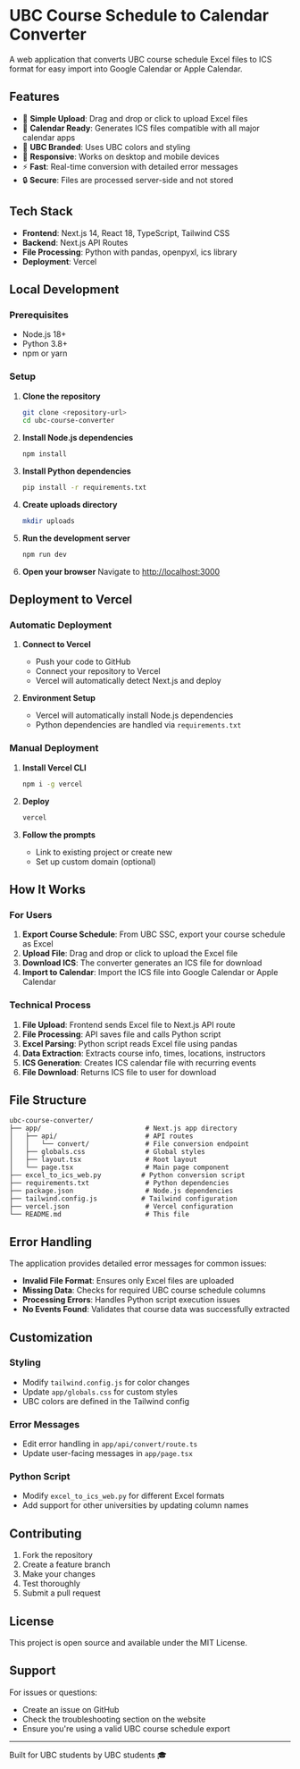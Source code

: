 # UBC Course Schedule to Calendar Converter

A web application that converts UBC course schedule Excel files to ICS format for easy import into Google Calendar or Apple Calendar.

## Features

- 🎯 **Simple Upload**: Drag and drop or click to upload Excel files
- 📅 **Calendar Ready**: Generates ICS files compatible with all major calendar apps
- 🎨 **UBC Branded**: Uses UBC colors and styling
- 📱 **Responsive**: Works on desktop and mobile devices
- ⚡ **Fast**: Real-time conversion with detailed error messages
- 🔒 **Secure**: Files are processed server-side and not stored

## Tech Stack

- **Frontend**: Next.js 14, React 18, TypeScript, Tailwind CSS
- **Backend**: Next.js API Routes
- **File Processing**: Python with pandas, openpyxl, ics library
- **Deployment**: Vercel

## Local Development

### Prerequisites

- Node.js 18+ 
- Python 3.8+
- npm or yarn

### Setup

1. **Clone the repository**
   ```bash
   git clone <repository-url>
   cd ubc-course-converter
   ```

2. **Install Node.js dependencies**
   ```bash
   npm install
   ```

3. **Install Python dependencies**
   ```bash
   pip install -r requirements.txt
   ```

4. **Create uploads directory**
   ```bash
   mkdir uploads
   ```

5. **Run the development server**
   ```bash
   npm run dev
   ```

6. **Open your browser**
   Navigate to [http://localhost:3000](http://localhost:3000)

## Deployment to Vercel

### Automatic Deployment

1. **Connect to Vercel**
   - Push your code to GitHub
   - Connect your repository to Vercel
   - Vercel will automatically detect Next.js and deploy

2. **Environment Setup**
   - Vercel will automatically install Node.js dependencies
   - Python dependencies are handled via `requirements.txt`

### Manual Deployment

1. **Install Vercel CLI**
   ```bash
   npm i -g vercel
   ```

2. **Deploy**
   ```bash
   vercel
   ```

3. **Follow the prompts**
   - Link to existing project or create new
   - Set up custom domain (optional)

## How It Works

### For Users

1. **Export Course Schedule**: From UBC SSC, export your course schedule as Excel
2. **Upload File**: Drag and drop or click to upload the Excel file
3. **Download ICS**: The converter generates an ICS file for download
4. **Import to Calendar**: Import the ICS file into Google Calendar or Apple Calendar

### Technical Process

1. **File Upload**: Frontend sends Excel file to Next.js API route
2. **File Processing**: API saves file and calls Python script
3. **Excel Parsing**: Python script reads Excel file using pandas
4. **Data Extraction**: Extracts course info, times, locations, instructors
5. **ICS Generation**: Creates ICS calendar file with recurring events
6. **File Download**: Returns ICS file to user for download

## File Structure

```
ubc-course-converter/
├── app/                          # Next.js app directory
│   ├── api/                      # API routes
│   │   └── convert/              # File conversion endpoint
│   ├── globals.css               # Global styles
│   ├── layout.tsx                # Root layout
│   └── page.tsx                  # Main page component
├── excel_to_ics_web.py          # Python conversion script
├── requirements.txt              # Python dependencies
├── package.json                  # Node.js dependencies
├── tailwind.config.js           # Tailwind configuration
├── vercel.json                   # Vercel configuration
└── README.md                     # This file
```

## Error Handling

The application provides detailed error messages for common issues:

- **Invalid File Format**: Ensures only Excel files are uploaded
- **Missing Data**: Checks for required UBC course schedule columns
- **Processing Errors**: Handles Python script execution issues
- **No Events Found**: Validates that course data was successfully extracted

## Customization

### Styling
- Modify `tailwind.config.js` for color changes
- Update `app/globals.css` for custom styles
- UBC colors are defined in the Tailwind config

### Error Messages
- Edit error handling in `app/api/convert/route.ts`
- Update user-facing messages in `app/page.tsx`

### Python Script
- Modify `excel_to_ics_web.py` for different Excel formats
- Add support for other universities by updating column names

## Contributing

1. Fork the repository
2. Create a feature branch
3. Make your changes
4. Test thoroughly
5. Submit a pull request

## License

This project is open source and available under the MIT License.

## Support

For issues or questions:
- Create an issue on GitHub
- Check the troubleshooting section on the website
- Ensure you're using a valid UBC course schedule export

---

Built for UBC students by UBC students 🎓 